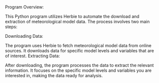 Program Overview:

This Python program utilizes Herbie to automate the download and extraction of meteorological model data. The process involves two main steps:

Downloading Data:

The program uses Herbie to fetch meteorological model data from online sources.
It downloads data for specific model levels and variables that are of interest.
Extracting Data:

After downloading, the program processes the data to extract the relevant information.
It focuses on the specific model levels and variables you are interested in, making the data ready for analysis.
